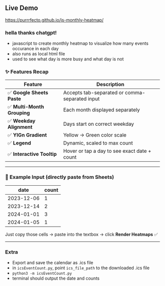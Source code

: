 
## Live Demo
https://purrrfecto.github.io/js-monthly-heatmap/

### hella thanks chatgpt!

- javascript to create monthly heatmap to visualize how many events occurance in each day
- also runs as local html file
- used to see what day is more busy and what day is not


### ✨ Features Recap

| Feature                    | Description                                    |
| -------------------------- | ---------------------------------------------- |
| ✅ **Google Sheets Paste**  | Accepts tab-separated or comma-separated input |
| ✅ **Multi-Month Grouping** | Each month displayed separately                |
| ✅ **Weekday Alignment**    | Days start on correct weekday                  |
| ✅ **YlGn Gradient**        | Yellow → Green color scale                     |
| ✅ **Legend**               | Dynamic, scaled to max count                   |
| ✅ **Interactive Tooltip**  | Hover or tap a day to see exact date + count   |

---

### 🧩 Example Input (directly paste from Sheets)

| date       | count |
| ---------- | ----- |
| 2023-12-06 | 1     |
| 2023-12-14 | 2     |
| 2024-01-01 | 3     |
| 2024-01-05 | 1     |

Just copy those cells → paste into the textbox → click **Render Heatmaps** ✅

---

### Extra
- Export and save the calendar as .ics file 
- in ```icsEventCount.py```, point ```ics_file_path``` to the downloaded .ics file
- ```python3 -m icsEventCount.py```
- terminal should output the date and counts
